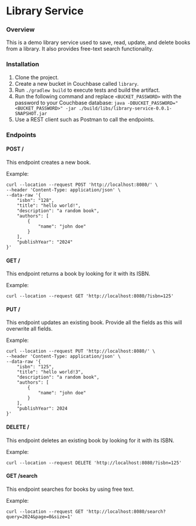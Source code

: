 # Library Service
### Overview
This is a demo library service used to save, read, update, and delete books from a library. It also provides free-text search functionality.

### Installation
1. Clone the project.
2. Create a new bucket in Couchbase called `library`.
3. Run `./gradlew build` to execute tests and build the artifact.
4. Run the following command and replace `<BUCKET_PASSWORD>` with the password to your Couchbase database: 
`java -DBUCKET_PASSWORD="<BUCKET_PASSWORD>" -jar ./build/libs/library-service-0.0.1-SNAPSHOT.jar`
5. Use a REST client such as Postman to call the endpoints.

### Endpoints
#### POST /
This endpoint creates a new book.

Example:
```
curl --location --request POST 'http://localhost:8080/' \
--header 'Content-Type: application/json' \
--data-raw '{
    "isbn": "128",
    "title": "hello world!",
    "description": "a random book",
    "authors": [
        {
            "name": "john doe"
        }
    ],
    "publishYear": "2024"
}'
```

#### GET /
This endpoint returns a book by looking for it with its ISBN.

Example:
```
curl --location --request GET 'http://localhost:8080/?isbn=125'
```

#### PUT /
This endpoint updates an existing book. Provide all the fields as this will overwrite all fields.

Example:
```
curl --location --request PUT 'http://localhost:8080/' \
--header 'Content-Type: application/json' \
--data-raw '{
    "isbn": "125",
    "title": "hello world!3",
    "description": "a random book",
    "authors": [
        {
            "name": "john doe"
        }
    ],
    "publishYear": 2024
}'
```

#### DELETE /
This endpoint deletes an existing book by looking for it with its ISBN.

Example:
```
curl --location --request DELETE 'http://localhost:8080/?isbn=125'
```

#### GET /search
This endpoint searches for books by using free text.

Example:
```
curl --location --request GET 'http://localhost:8080/search?query=2024&page=0&size=1'
```